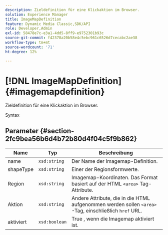 ```yaml
---
description: Zieldefinition für eine Klickaktion im Browser.
solution: Experience Manager
title: ImageMapDefinition
feature: Dynamic Media Classic,SDK/API
role: Developer,Admin
exl-id: 58478e7c-e3a1-4dd5-8ff9-e9752301b93c
source-git-commit: f42378a20b58e4c5ebc961c6526d7cecabc2ae38
workflow-type: tm+mt
source-wordcount: '71'
ht-degree: 12%

---
```


# [!DNL ImageMapDefinition]{#imagemapdefinition}

Zieldefinition für eine Klickaktion im Browser.

Syntax

## Parameter {#section-2fc9bea56b6d4b72b80d4f04c5f9b862}

| Name | Typ | Beschreibung |
|---|---|---|
| name | `xsd:string` | Der Name der Imagemap-Definition. |
| shapeType | `xsd:string` | Einer der Regionsformwerte. |
| Region | `xsd:string` | Imagemap-Koordinaten. Das Format basiert auf der HTML `<area>` Tag-Attribute. |
| Aktion | `xsd:string` | Andere Attribute, die in die HTML aufgenommen werden sollen `<area>` -Tag, einschließlich `href` URL. |
| aktiviert | `xsd:boolean` | True , wenn die Imagemap aktiviert ist. |
